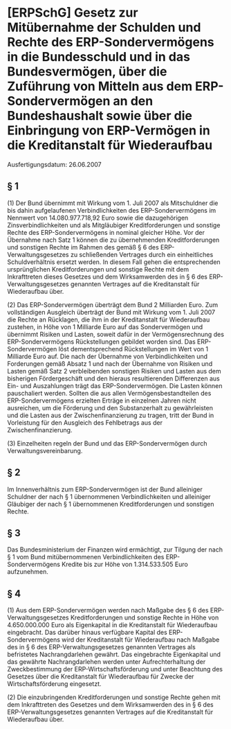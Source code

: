 # [ERPSchG] Gesetz zur Mitübernahme der Schulden und Rechte des ERP-Sondervermögens in die Bundesschuld und in das Bundesvermögen, über die Zuführung von Mitteln aus dem ERP-Sondervermögen an den Bundeshaushalt sowie über die Einbringung von ERP-Vermögen in die Kreditanstalt für Wiederaufbau

Ausfertigungsdatum: 26.06.2007

 

## § 1

(1) Der Bund übernimmt mit Wirkung vom 1. Juli 2007 als Mitschuldner die bis dahin aufgelaufenen Verbindlichkeiten des ERP-Sondervermögens im Nennwert von 14.080.977.718,92 Euro sowie die dazugehörigen Zinsverbindlichkeiten und als Mitgläubiger Kreditforderungen und sonstige Rechte des ERP-Sondervermögens in nominal gleicher Höhe. Vor der Übernahme nach Satz 1 können die zu übernehmenden Kreditforderungen und sonstigen Rechte im Rahmen des gemäß § 6 des ERP-Verwaltungsgesetzes zu schließenden Vertrages durch ein einheitliches Schuldverhältnis ersetzt werden. In diesem Fall gehen die entsprechenden ursprünglichen Kreditforderungen und sonstige Rechte mit dem Inkrafttreten dieses Gesetzes und dem Wirksamwerden des in § 6 des ERP-Verwaltungsgesetzes genannten Vertrages auf die Kreditanstalt für Wiederaufbau über.

(2) Das ERP-Sondervermögen überträgt dem Bund 2 Milliarden Euro. Zum vollständigen Ausgleich überträgt der Bund mit Wirkung vom 1. Juli 2007 die Rechte an Rücklagen, die ihm in der Kreditanstalt für Wiederaufbau zustehen, in Höhe von 1 Milliarde Euro auf das Sondervermögen und übernimmt Risiken und Lasten, soweit dafür in der Vermögensrechnung des ERP-Sondervermögens Rückstellungen gebildet worden sind. Das ERP-Sondervermögen löst dementsprechend Rückstellungen im Wert von 1 Milliarde Euro auf. Die nach der Übernahme von Verbindlichkeiten und Forderungen gemäß Absatz 1 und nach der Übernahme von Risiken und Lasten gemäß Satz 2 verbleibenden sonstigen Risiken und Lasten aus dem bisherigen Fördergeschäft und den hieraus resultierenden Differenzen aus Ein- und Auszahlungen trägt das ERP-Sondervermögen. Die Lasten können pauschaliert werden. Sollten die aus allen Vermögensbestandteilen des ERP-Sondervermögens erzielten Erträge in einzelnen Jahren nicht ausreichen, um die Förderung und den Substanzerhalt zu gewährleisten und die Lasten aus der Zwischenfinanzierung zu tragen, tritt der Bund in Vorleistung für den Ausgleich des Fehlbetrags aus der Zwischenfinanzierung.

(3) Einzelheiten regeln der Bund und das ERP-Sondervermögen durch Verwaltungsvereinbarung.


## § 2

Im Innenverhältnis zum ERP-Sondervermögen ist der Bund alleiniger Schuldner der nach § 1 übernommenen Verbindlichkeiten und alleiniger Gläubiger der nach § 1 übernommenen Kreditforderungen und sonstigen Rechte.


## § 3

Das Bundesministerium der Finanzen wird ermächtigt, zur Tilgung der nach § 1 vom Bund mitübernommenen Verbindlichkeiten des ERP-Sondervermögens Kredite bis zur Höhe von 1.314.533.505 Euro aufzunehmen.


## § 4

(1) Aus dem ERP-Sondervermögen werden nach Maßgabe des § 6 des ERP-Verwaltungsgesetzes Kreditforderungen und sonstige Rechte in Höhe von 4.650.000.000 Euro als Eigenkapital in die Kreditanstalt für Wiederaufbau eingebracht. Das darüber hinaus verfügbare Kapital des ERP-Sondervermögens wird der Kreditanstalt für Wiederaufbau nach Maßgabe des in § 6 des ERP-Verwaltungsgesetzes genannten Vertrages als befristetes Nachrangdarlehen gewährt. Das eingebrachte Eigenkapital und das gewährte Nachrangdarlehen werden unter Aufrechterhaltung der Zweckbestimmung der ERP-Wirtschaftsförderung und unter Beachtung des Gesetzes über die Kreditanstalt für Wiederaufbau für Zwecke der Wirtschaftsförderung eingesetzt.

(2) Die einzubringenden Kreditforderungen und sonstige Rechte gehen mit dem Inkrafttreten des Gesetzes und dem Wirksamwerden des in § 6 des ERP-Verwaltungsgesetzes genannten Vertrages auf die Kreditanstalt für Wiederaufbau über.
